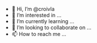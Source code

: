 - 👋 Hi, I’m @croivla
- 👀 I’m interested in ...
- 🌱 I’m currently learning ...
- 💞️ I’m looking to collaborate on ...
- 📫 How to reach me ...

<!---
croivla/croivla is a ✨ special ✨ repository because its `README.md` (this file) appears on your GitHub profile.
You can click the Preview link to take a look at your changes.
--->
